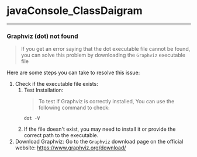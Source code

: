 # javaConsole_ClassDaigram





***
### Graphviz (dot) not found

> If you get an error saying that the dot executable file cannot be found, you can solve this problem by downloading the `Graphviz` executable file

Here are some steps you can take to resolve this issue:

1. Check if the executable file exists:
    1. Test Installation:
        >To test if Graphviz is correctly installed, You can use the following command to check:
        ```
        dot -V
        ```
    1. If the file doesn't exist, you may need to install it or provide the correct path to the executable.
1. Download Graphviz:
Go to the `Graphviz` download page on the official website:
https://www.graphviz.org/download/